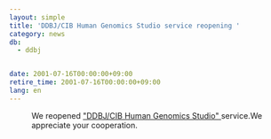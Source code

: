 ```yaml
---
layout: simple
title: 'DDBJ/CIB Human Genomics Studio service reopening '
category: news
db:
  - ddbj


date: 2001-07-16T00:00:00+09:00
retire_time: 2001-07-16T00:00:00+09:00
lang: en
---
```


<dd>We reopened <a href="http://studio.nig.ac.jp/index.html">"DDBJ/CIB Human Genomics Studio" </a>service.We appreciate your cooperation.</dd>
